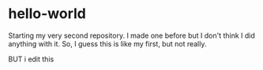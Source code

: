 # hello-world
Starting my very second repository.
I made one before but I don't think I did anything with it.
So, I guess this is like my first, but not really.

BUT i edit this
